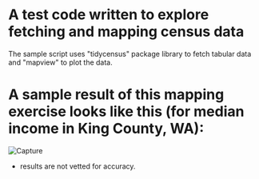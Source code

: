 # A test code written to explore fetching and mapping census data
The sample script uses "tidycensus" package library to fetch tabular data and "mapview" to plot the data.

# A sample result of this mapping exercise looks like this (for median income in King County, WA):

![Capture](https://user-images.githubusercontent.com/5032868/72588739-1a9a3480-38ae-11ea-8b31-53e02883ca12.JPG)


* results are not vetted for accuracy. 
